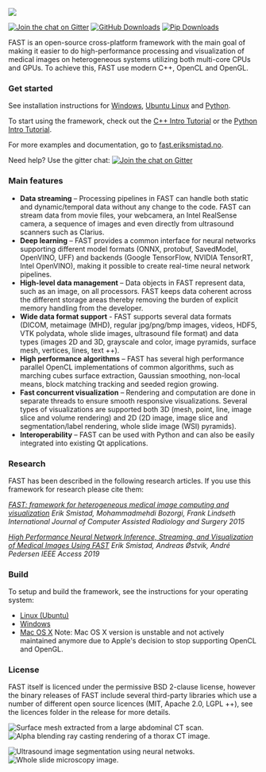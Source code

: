 ![](https://github.com/smistad/FAST/wiki/images/fast_logo.png)

[![Join the chat on Gitter](https://img.shields.io/gitter/room/smistad/fast?logo=gitter)](https://gitter.im/smistad/FAST)
[![GitHub Downloads](https://img.shields.io/github/downloads/smistad/FAST/total?label=GitHub%20downloads&logo=github)](https://github.com/smistad/FAST/releases)
[![Pip Downloads](https://img.shields.io/pypi/dm/pyfast?label=pip%20downloads&logo=python)](https://pypi.org/project/pyFAST/)

FAST is an open-source cross-platform framework with the main goal of making it easier to do high-performance processing and visualization of medical images on heterogeneous systems utilizing both multi-core CPUs and GPUs. To achieve this, FAST use modern C++, OpenCL and OpenGL.

### Get started
See installation instructions for [Windows](https://fast.eriksmistad.no/install-windows.html), [Ubuntu Linux](https://fast.eriksmistad.no/install-ubuntu-linux.html) and [Python](https://fast.eriksmistad.no/install-python.html).

To start using the framework, check out the [C++ Intro Tutorial](https://fast.eriksmistad.no/cpp-tutorial-intro.html) or the [Python Intro Tutorial](https://fast.eriksmistad.no/python-tutorial-intro.html).

For more examples and documentation, go to [fast.eriksmistad.no](https://fast.eriksmistad.no).

Need help? Use the gitter chat: [![Join the chat on Gitter](https://img.shields.io/gitter/room/smistad/fast?logo=gitter)](https://gitter.im/smistad/FAST)

### Main features

* **Data streaming** – Processing pipelines in FAST can handle both static and dynamic/temporal data without any change to the code. FAST can stream data from movie files, your webcamera, an Intel RealSense camera, a sequence of images and even directly from ultrasound scanners such as Clarius.
* **Deep learning** – FAST provides a common interface for neural networks supporting different model formats (ONNX, protobuf, SavedModel, OpenVINO, UFF) and backends (Google TensorFlow, NVIDIA TensorRT, Intel OpenVINO), making it possible to create real-time neural network pipelines.
* **High-level data management** – Data objects in FAST represent data, such as an image, on all processors. FAST keeps data coherent across the different storage areas thereby removing the burden of explicit memory handling from the developer.
* **Wide data format support** - FAST supports several data formats (DICOM, metaimage (MHD), regular jpg/png/bmp images, videos, HDF5, VTK polydata, whole slide images, ultrasound file format) and data types (images 2D and 3D, grayscale and color, image pyramids, surface mesh, vertices, lines, text ++).
* **High performance algorithms** – FAST has several high performance parallel OpenCL implementations of common algorithms, such as marching cubes surface extraction, Gaussian smoothing, non-local means, block matching tracking and seeded region growing.
* **Fast concurrent visualization** – Rendering and computation are done in separate threads to ensure smooth responsive visualizations. Several types of visualizations are supported both 3D (mesh, point, line, image slice and volume rendering) and 2D (2D image, image slice and segmentation/label rendering, whole slide image (WSI) pyramids).
* **Interoperability** – FAST can be used with Python and can also be easily integrated into existing Qt applications.

### Research

FAST has been described in the following research articles. If you use this framework for research please cite them:

*[FAST: framework for heterogeneous medical image computing and visualization](http://www.eriksmistad.no/wp-content/uploads/FAST_framework_for_heterogeneous_medical_image_computing_and_visualization.pdf)
Erik Smistad, Mohammadmehdi Bozorgi, Frank Lindseth
International Journal of Computer Assisted Radiology and Surgery 2015*

*[High Performance Neural Network Inference, Streaming, and Visualization of Medical Images Using FAST](https://www.eriksmistad.no/wp-content/uploads/High-Performance-Neural-Network-Inference-Streaming-and-Visualization-of-Medical-Images-Using-FAST.pdf)
Erik Smistad, Andreas Østvik, André Pedersen
IEEE Access 2019*

### Build

To setup and build the framework, see the instructions for your operating system:
* [Linux (Ubuntu)](https://fast.eriksmistad.no/building-on-linux.html)
* [Windows](https://fast.eriksmistad.no/building-on-windows.html)
* [Mac OS X](https://fast.eriksmistad.no/building-on-mac.html) Note: Mac OS X version is unstable and not actively maintained anymore due to Apple's decision to stop supporting OpenCL and OpenGL.

### License

FAST itself is licenced under the permissive BSD 2-clause license, however the binary releases of FAST include several third-party libraries which use a number of different open source licences (MIT, Apache 2.0, LGPL ++), see the licences folder in the release for more details.

![Surface mesh extracted from a large abdominal CT scan.](https://github.com/smistad/FAST/wiki/images/surface_extraction.png) ![Alpha blending ray casting rendering of a thorax CT image.](https://github.com/smistad/FAST/wiki/images/volume_renderer.jpg)

![Ultrasound image segmentation using neural netwoks.](https://github.com/smistad/FAST/wiki/images/ultrasound_segmentation.jpg)  ![Whole slide microscopy image.](https://github.com/smistad/FAST/wiki/images/wsi.jpg)
